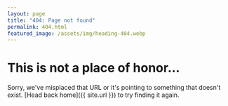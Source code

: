```yaml
---
layout: page
title: "404: Page not found"
permalink: 404.html
featured_image: /assets/img/heading-404.webp
---
```


# This is not a place of honor...

Sorry, we've misplaced that URL or it's pointing to something that doesn't exist. [Head back home]({{ site.url }}) to try finding it again.
